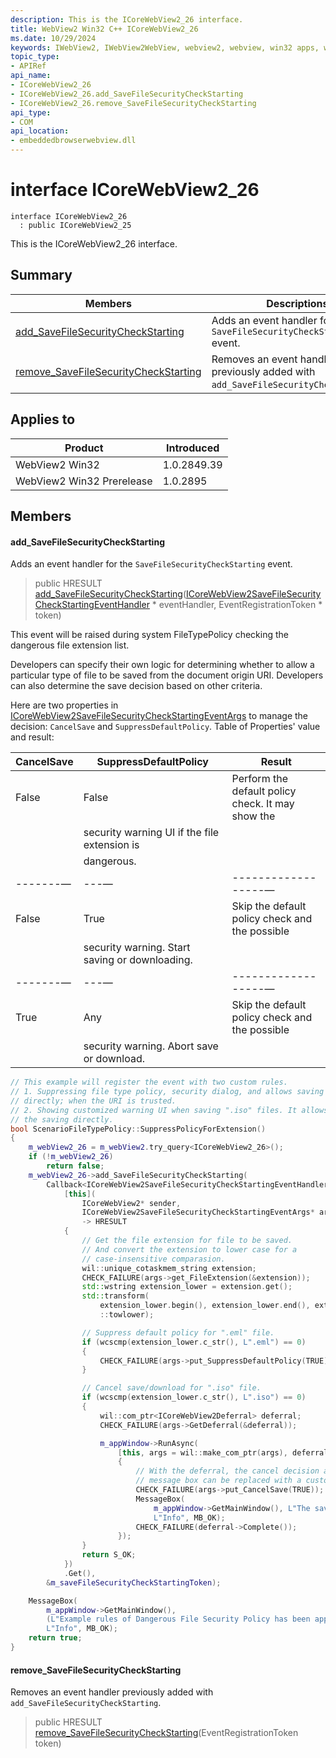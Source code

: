 ```yaml
---
description: This is the ICoreWebView2_26 interface.
title: WebView2 Win32 C++ ICoreWebView2_26
ms.date: 10/29/2024
keywords: IWebView2, IWebView2WebView, webview2, webview, win32 apps, win32, edge, ICoreWebView2, ICoreWebView2Controller, browser control, edge html, ICoreWebView2_26
topic_type: 
- APIRef
api_name:
- ICoreWebView2_26
- ICoreWebView2_26.add_SaveFileSecurityCheckStarting
- ICoreWebView2_26.remove_SaveFileSecurityCheckStarting
api_type:
- COM
api_location:
- embeddedbrowserwebview.dll
---
```


# interface ICoreWebView2_26

```
interface ICoreWebView2_26
  : public ICoreWebView2_25
```

This is the ICoreWebView2_26 interface.

## Summary

 Members                        | Descriptions
--------------------------------|---------------------------------------------
[add_SaveFileSecurityCheckStarting](#add_savefilesecuritycheckstarting) | Adds an event handler for the `SaveFileSecurityCheckStarting` event.
[remove_SaveFileSecurityCheckStarting](#remove_savefilesecuritycheckstarting) | Removes an event handler previously added with `add_SaveFileSecurityCheckStarting`.

## Applies to

Product                         | Introduced
--------------------------------|---------------------------------------------
WebView2 Win32            |    1.0.2849.39
WebView2 Win32 Prerelease |    1.0.2895

## Members

#### add_SaveFileSecurityCheckStarting

Adds an event handler for the `SaveFileSecurityCheckStarting` event.

> public HRESULT [add_SaveFileSecurityCheckStarting](#add_savefilesecuritycheckstarting)([ICoreWebView2SaveFileSecurityCheckStartingEventHandler](icorewebview2savefilesecuritycheckstartingeventhandler.md#icorewebview2savefilesecuritycheckstartingeventhandler) * eventHandler, EventRegistrationToken * token)

This event will be raised during system FileTypePolicy checking the dangerous file extension list.

Developers can specify their own logic for determining whether to allow a particular type of file to be saved from the document origin URI. Developers can also determine the save decision based on other criteria.

Here are two properties in [ICoreWebView2SaveFileSecurityCheckStartingEventArgs](icorewebview2savefilesecuritycheckstartingeventargs.md#icorewebview2savefilesecuritycheckstartingeventargs) to manage the decision: `CancelSave` and `SuppressDefaultPolicy`. Table of Properties' value and result:

CancelSave   |SuppressDefaultPolicy   |Result
--------- | --------- | ---------
False   |False   |Perform the default policy check. It may show the
||security warning UI if the file extension is
||dangerous.
-------&mdash;|---&mdash;|------------------&mdash;
False   |True   |Skip the default policy check and the possible
||security warning. Start saving or downloading.
-------&mdash;|---&mdash;|------------------&mdash;
True   |Any   |Skip the default policy check and the possible
||security warning. Abort save or download.

```cpp
// This example will register the event with two custom rules.
// 1. Suppressing file type policy, security dialog, and allows saving ".eml" files
// directly; when the URI is trusted. 
// 2. Showing customized warning UI when saving ".iso" files. It allows to block
// the saving directly.
bool ScenarioFileTypePolicy::SuppressPolicyForExtension()
{
    m_webView2_26 = m_webView2.try_query<ICoreWebView2_26>();
    if (!m_webView2_26)
        return false;
    m_webView2_26->add_SaveFileSecurityCheckStarting(
        Callback<ICoreWebView2SaveFileSecurityCheckStartingEventHandler>(
            [this](
                ICoreWebView2* sender,
                ICoreWebView2SaveFileSecurityCheckStartingEventArgs* args)
                -> HRESULT
            {
                // Get the file extension for file to be saved.
                // And convert the extension to lower case for a
                // case-insensitive comparasion.
                wil::unique_cotaskmem_string extension;
                CHECK_FAILURE(args->get_FileExtension(&extension));
                std::wstring extension_lower = extension.get();
                std::transform(
                    extension_lower.begin(), extension_lower.end(), extension_lower.begin(),
                    ::towlower);

                // Suppress default policy for ".eml" file.
                if (wcscmp(extension_lower.c_str(), L".eml") == 0)
                {
                    CHECK_FAILURE(args->put_SuppressDefaultPolicy(TRUE));
                }

                // Cancel save/download for ".iso" file.
                if (wcscmp(extension_lower.c_str(), L".iso") == 0)
                {
                    wil::com_ptr<ICoreWebView2Deferral> deferral;
                    CHECK_FAILURE(args->GetDeferral(&deferral));

                    m_appWindow->RunAsync(
                        [this, args = wil::make_com_ptr(args), deferral]()
                        {
                            // With the deferral, the cancel decision and
                            // message box can be replaced with a customized UI.
                            CHECK_FAILURE(args->put_CancelSave(TRUE));
                            MessageBox(
                                m_appWindow->GetMainWindow(), L"The saving has been blocked",
                                L"Info", MB_OK);
                            CHECK_FAILURE(deferral->Complete());
                        });
                }
                return S_OK;
            })
            .Get(),
        &m_saveFileSecurityCheckStartingToken);

    MessageBox(
        m_appWindow->GetMainWindow(),
        (L"Example rules of Dangerous File Security Policy has been applied in this demo page"),
        L"Info", MB_OK);
    return true;
}
```

#### remove_SaveFileSecurityCheckStarting

Removes an event handler previously added with `add_SaveFileSecurityCheckStarting`.

> public HRESULT [remove_SaveFileSecurityCheckStarting](#remove_savefilesecuritycheckstarting)(EventRegistrationToken token)

